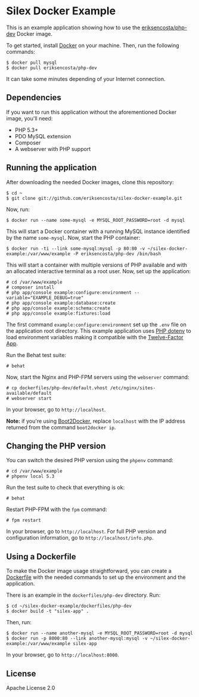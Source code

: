 # Silex Docker Example

This is an example application showing how to use the [eriksencosta/php-dev][#docker-image] Docker image.

To get started, install [Docker][#docker-installation] on your machine. Then, run the following commands:

    $ docker pull mysql
    $ docker pull eriksencosta/php-dev

It can take some minutes depending of your Internet connection.


## Dependencies

If you want to run this application without the aforementioned Docker image, you'll need:

- PHP 5.3+
 - PDO MySQL extension
- Composer
- A webserver with PHP support


## Running the application

After downloading the needed Docker images, clone this repository:

    $ cd ~
    $ git clone git://github.com/eriksencosta/silex-docker-example.git

Now, run:

    $ docker run --name some-mysql -e MYSQL_ROOT_PASSWORD=root -d mysql

This will start a Docker container with a running MySQL instance identified by the name `some-mysql`. Now, start the
PHP container:

    $ docker run -ti --link some-mysql:mysql -p 80:80 -v ~/silex-docker-example:/var/www/example -P eriksencosta/php-dev /bin/bash

This will start a container with multiple versions of PHP available and with an allocated interactive terminal as a
root user. Now, set up the application:

    # cd /var/www/example
    # composer install
    # php app/console example:configure:environment --variable="EXAMPLE_DEBUG=true"
    # php app/console example:database:create
    # php app/console example:schema:create
    # php app/console example:fixtures:load

The first command `example:configure:environment` set up the `.env` file on the application root directory. This
example application uses [PHP dotenv][#github-phpdotenv] to load environment variables making it compatible with the
[Twelve-Factor App][#twelve-factor].

Run the Behat test suite:

    # behat

Now, start the Nginx and PHP-FPM servers using the `webserver` command:

    # cp dockerfiles/php-dev/default.vhost /etc/nginx/sites-available/default
    # webserver start

In your browser, go to `http://localhost`.

**Note:** if you're using [Boot2Docker][#docker-boot2docker], replace `localhost` with the IP address returned from
the command `boot2docker ip`.


## Changing the PHP version

You can switch the desired PHP version using the `phpenv` command:

    # cd /var/www/example
    # phpenv local 5.3

Run the test suite to check that everything is ok:

    # behat

Restart PHP-FPM with the `fpm` command:

    # fpm restart

In your browser, go to `http://localhost`. For full PHP version and configuration information, go to
`http://localhost/info.php`.


## Using a Dockerfile

To make the Docker image usage straightforward, you can create a [Dockerfile][#docker-dockerfile] with the needed
commands to set up the environment and the application.

There is an example in the `dockerfiles/php-dev` directory. Run:

    $ cd ~/silex-docker-example/dockerfiles/php-dev
    $ docker build -t "silex-app" .

Then, run:

    $ docker run --name another-mysql -e MYSQL_ROOT_PASSWORD=root -d mysql
    $ docker run -p 8000:80 --link another-mysql:mysql -v ~/silex-docker-example:/var/www/example silex-app

In your browser, go to `http://localhost:8000`.


## License

Apache License 2.0


[#docker-image]: https://registry.hub.docker.com/u/eriksencosta/php-dev
[#docker-installation]: https://docs.docker.com/installation#installation
[#github-phpdotenv]: https://github.com/vlucas/phpdotenv
[#twelve-factor]: http://12factor.net/
[#docker-boot2docker]: https://docs.docker.com/installation/mac#container-port-redirection
[#docker-dockerfile]: https://docs.docker.com/reference/builder
